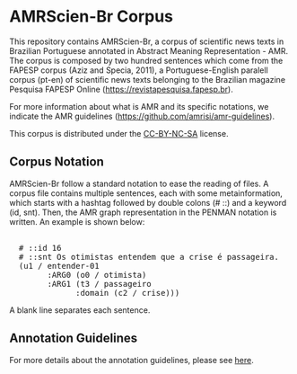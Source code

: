 # AMRScien-Br Corpus

This repository contains AMRScien-Br, a corpus of scientific news texts in Brazilian Portuguese annotated in Abstract Meaning Representation - AMR. The corpus is composed by two hundred sentences which come from the FAPESP corpus (Aziz and Specia, 2011), a Portuguese-English paralell corpus (pt-en) of scientific news texts belonging to the Brazilian magazine Pesquisa FAPESP Online (<https://revistapesquisa.fapesp.br>).

For more information about what is AMR and its specific notations, we indicate the AMR guidelines (<https://github.com/amrisi/amr-guidelines>).

This corpus is distributed under the [CC-BY-NC-SA](LICENSE.md) license.

## Corpus Notation

AMRScien-Br follow a standard notation to ease the reading of files. A corpus file contains multiple sentences, each with some metainformation, which starts with a hashtag followed by double colons (# ::) and a keyword (id, snt). Then, the AMR graph representation in the PENMAN notation is written. An example is shown below:

  <pre> 
  # ::id 16
  # ::snt Os otimistas entendem que a crise é passageira. 
  (u1 / entender-01
        :ARG0 (o0 / otimista)
        :ARG1 (t3 / passageiro
              :domain (c2 / crise))) </pre>
            
A blank line separates each sentence.

## Annotation Guidelines

For more details about the annotation guidelines, please see [here](guidelines.pdf).

